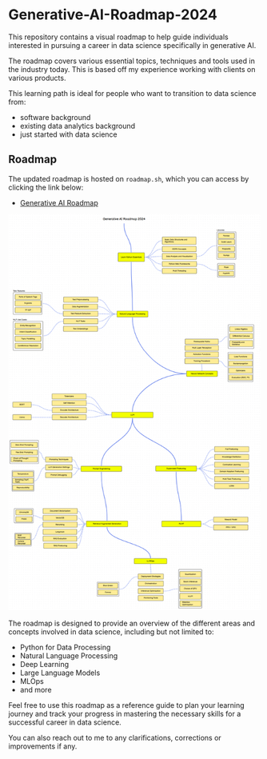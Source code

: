 # Generative-AI-Roadmap-2024

This repository contains a visual roadmap to help guide individuals interested in pursuing a career in data science specifically in generative AI. 

The roadmap covers various essential topics, techniques and tools used in the industry today. This is based off my experience working with clients on various products.

This learning path is ideal for people who want to transition to data science from:
- software background
- existing data analytics background
- just started with data science
  
## Roadmap

The updated roadmap is hosted on `roadmap.sh`, which you can access by clicking the link below:

- [Generative AI Roadmap](https://roadmap.sh/r/generative-ai-roadmap-2dmvk)

![Generative AI Roadmap](roadmap.png)

The roadmap is designed to provide an overview of the different areas and concepts involved in data science, including but not limited to:

- Python for Data Processing
- Natural Language Processing
- Deep Learning
- Large Language Models
- MLOps
- and more

Feel free to use this roadmap as a reference guide to plan your learning journey and track your progress in mastering the necessary skills for a successful career in data science.

You can also reach out to me to any clarifications, corrections or improvements if any.
